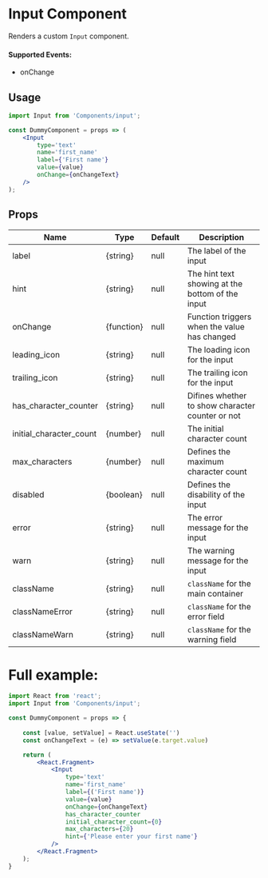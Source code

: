# Input Component

Renders a custom `Input` component.


#### Supported Events:

-   onChange


## Usage

```jsx
import Input from 'Components/input';

const DummyComponent = props => (
    <Input 
        type='text'
        name='first_name'
        label={'First name'}
        value={value}
        onChange={onChangeText}
    />
);
```

## Props


| Name                      | Type       | Default  | Description                                           |
| ------------------------- | ---------- | -------- | ----------------------------------------------------- |
| label                     | {string}   | null     | The label of the input                                |
| hint                      | {string}   | null     | The hint text showing at the bottom of the input      |
| onChange                  | {function} | null     | Function triggers when the value has changed     |
| leading_icon              | {string}   | null     | The loading icon for the input                        |
| trailing_icon             | {string}   | null     | The trailing icon for the input                       |
| has_character_counter     | {string}   | null     | Difines whether to show character counter or not      |
| initial_character_count   | {number}   | null     | The initial character count                           |
| max_characters            | {number}   | null     | Defines the maximum character count                   |
| disabled                  | {boolean}  | null     | Defines the disability of the input                   |
| error                     | {string}   | null     | The error message for the input                       |
| warn                      | {string}   | null     | The warning message for the input                     |
| className                 | {string}   | null     | `className` for the main container                    |
| classNameError            | {string}   | null     | `className` for the error field                       |
| classNameWarn             | {string}   | null     | `className` for the warning field                     |


# Full example:

```jsx
import React from 'react';
import Input from 'Components/input';

const DummyComponent = props => {
    
    const [value, setValue] = React.useState('')
    const onChangeText = (e) => setValue(e.target.value) 

    return (
        <React.Fragment>
            <Input 
                type='text'
                name='first_name'
                label={('First name')}
                value={value}
                onChange={onChangeText}
                has_character_counter
                initial_character_count={0}
                max_characters={20}
                hint={'Please enter your first name'}
            />
        </React.Fragment>
    );
}
```
